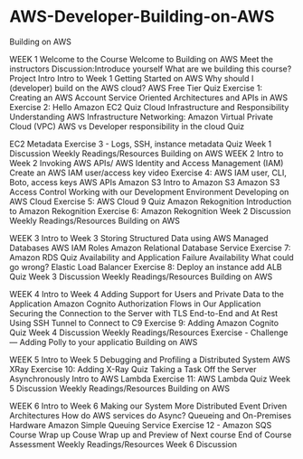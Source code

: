 # AWS-Developer-Building-on-AWS
Building on AWS

WEEK 1
Welcome to the Course
Welcome to Building on AWS
Meet the instructors
Discussion:Introduce yourself
What are we building this course? Project Intro
Intro to Week 1
Getting Started on AWS
Why should I (developer) build on the AWS cloud?
AWS Free Tier
Quiz
Exercise 1: Creating an AWS Account
Service Oriented Architectures and APIs in AWS
Exercise 2: Hello Amazon EC2
Quiz
Cloud Infrastructure and Responsibility
Understanding AWS Infrastructure
Networking: Amazon Virtual Private Cloud (VPC)
AWS vs Developer responsibility in the cloud
Quiz

EC2 Metadata
Exercise 3 - Logs, SSH, instance metadata
Quiz
Week 1 Discussion
Weekly Readings/Resources
Building on AWS
WEEK 2
Intro to Week 2
Invoking AWS APIs/ AWS Identity and Access Management (IAM)
Create an AWS IAM user/access key video
Exercise 4: AWS IAM user, CLI, Boto, access keys
AWS APIs
Amazon S3
Intro to Amazon S3
Amazon S3 Access Control
Working with our Development Environment
Developing on AWS Cloud
Exercise 5: AWS Cloud 9
Quiz
Amazon Rekognition
Introduction to Amazon Rekognition
Exercise 6: Amazon Rekognition
Week 2 Discussion
Weekly Readings/Resources
Building on AWS

WEEK 3
Intro to Week 3
Storing Structured Data using AWS Managed Databases
AWS IAM Roles
Amazon Relational Database Service
Exercise 7: Amazon RDS
Quiz
Availability and Application Failure
Availability
What could go wrong?
Elastic Load Balancer
Exercise 8: Deploy an instance add ALB
Quiz
Week 3 Discussion
Weekly Readings/Resources
Building on AWS

WEEK 4
Intro to Week 4
Adding Support for Users and Private Data to the Application
Amazon Cognito
Authorization Flows in Our Application
Securing the Connection to the Server with TLS
End-to-End and At Rest
Using SSH Tunnel to Connect to C9
Exercise 9: Adding Amazon Cognito
Quiz
Week 4 Discussion
Weekly Readings/Resources
Exercise - Challenge — Adding Polly to your applicatio
Building on AWS

WEEK 5
Intro to Week 5
Debugging and Profiling a Distributed System
AWS XRay
Exercise 10: Adding X-Ray
Quiz
Taking a Task Off the Server Asynchronously
Intro to AWS Lambda
Exercise 11: AWS Lambda
Quiz
Week 5 Discussion
Weekly Readings/Resources
Building on AWS

WEEK 6
Intro to Week 6
Making our System More Distributed
Event Driven Architectures
How do AWS services do Async?
Queueing and On-Premises Hardware
Amazon Simple Queuing Service
Exercise 12 - Amazon SQS
Course Wrap up
Couse Wrap up and Preview of Next course
End of Course Assessment
Weekly Readings/Resources
Week 6 Discussion
